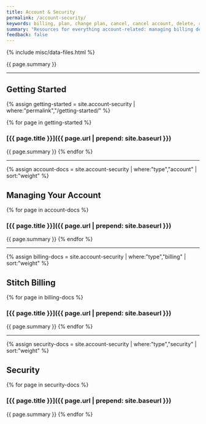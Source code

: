 ```yaml
---
title: Account & Security
permalink: /account-security/
keywords: billing, plan, change plan, cancel, cancel account, delete, remove
summary: "Resources for everything account-related: managing billing details, inviting team members, security info, and more."
feedback: false
---
```

{% include misc/data-files.html %}

{{ page.summary }}

---

## Getting Started

{% assign getting-started = site.account-security | where:"permalink","/getting-started/" %}

{% for page in getting-started %}
### [{{ page.title }}]({{ page.url | prepend: site.baseurl }})
{{ page.summary }}
{% endfor %}

---

{% assign account-docs = site.account-security | where:"type","account" | sort:"weight" %}

## Managing Your Account

{% for page in account-docs %}
### [{{ page.title }}]({{ page.url | prepend: site.baseurl }})
{{ page.summary }}
{% endfor %}

---

{% assign billing-docs = site.account-security | where:"type","billing" | sort:"weight" %}

## Stitch Billing

{% for page in billing-docs %}
### [{{ page.title }}]({{ page.url | prepend: site.baseurl }})
{{ page.summary }}
{% endfor %}

---

{% assign security-docs = site.account-security | where:"type","security" | sort:"weight" %}

## Security

{% for page in security-docs %}
### [{{ page.title }}]({{ page.url | prepend: site.baseurl }})
{{ page.summary }}
{% endfor %}